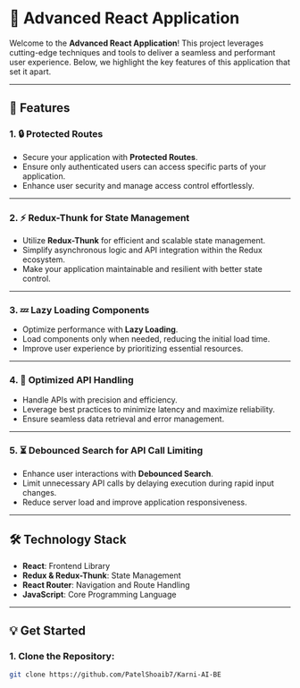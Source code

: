 # 🚀 Advanced React Application

Welcome to the **Advanced React Application**! This project leverages cutting-edge techniques and tools to deliver a seamless and performant user experience. Below, we highlight the key features of this application that set it apart.

---

## 🌟 Features

### 1. 🔒 **Protected Routes**
- Secure your application with **Protected Routes**.
- Ensure only authenticated users can access specific parts of your application.
- Enhance user security and manage access control effortlessly.

---

### 2. ⚡ **Redux-Thunk for State Management**
- Utilize **Redux-Thunk** for efficient and scalable state management.
- Simplify asynchronous logic and API integration within the Redux ecosystem.
- Make your application maintainable and resilient with better state control.

---

### 3. 💤 **Lazy Loading Components**
- Optimize performance with **Lazy Loading**.
- Load components only when needed, reducing the initial load time.
- Improve user experience by prioritizing essential resources.

---

### 4. 📡 **Optimized API Handling**
- Handle APIs with precision and efficiency.
- Leverage best practices to minimize latency and maximize reliability.
- Ensure seamless data retrieval and error management.

---

### 5. ⏳ **Debounced Search for API Call Limiting**
- Enhance user interactions with **Debounced Search**.
- Limit unnecessary API calls by delaying execution during rapid input changes.
- Reduce server load and improve application responsiveness.

---

## 🛠️ Technology Stack
- **React**: Frontend Library
- **Redux & Redux-Thunk**: State Management
- **React Router**: Navigation and Route Handling
- **JavaScript**: Core Programming Language

---

## 💡 Get Started

### 1. Clone the Repository:
```bash
git clone https://github.com/PatelShoaib7/Karni-AI-BE
